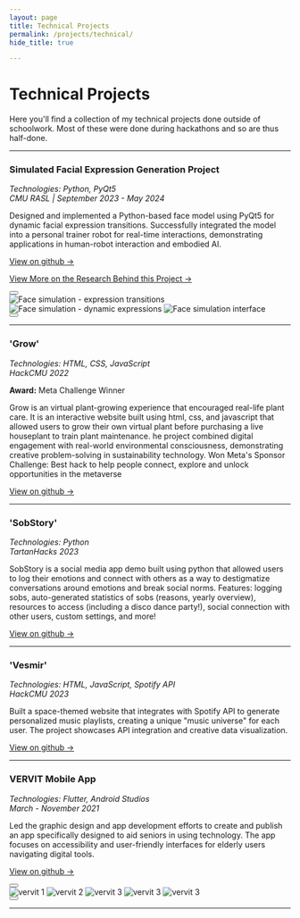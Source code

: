 ```yaml
---
layout: page
title: Technical Projects
permalink: /projects/technical/
hide_title: true

---
```


# Technical Projects

Here you'll find a collection of my technical projects done outside of schoolwork. Most of these were done during hackathons and so are thus half-done.

---
### Simulated Facial Expression Generation Project
*Technologies: Python, PyQt5*  
*CMU RASL | September 2023 - May 2024*

Designed and implemented a Python-based face model using PyQt5 for dynamic facial expression transitions. Successfully integrated the model into a personal trainer robot for real-time interactions, demonstrating applications in human-robot interaction and embodied AI.

[View on github →](https://github.com/spavlinek/FaceSimulation)

<a href="/projects/research/" class="project-link">View More on the Research Behind this Project →</a>

<div class="project-images">
  <button class="carousel-nav prev">
    <svg viewBox="0 0 24 24">
      <path d="M15.41 7.41L14 6l-6 6 6 6 1.41-1.41L10.83 12z"/>
    </svg>
  </button>
  <div class="project-images-container">
    <img src="{{ '/assets/images/face/ezgif-43f48114e79780.gif' | relative_url }}" alt="Face simulation - expression transitions" />
    <img src="{{ '/assets/images/face/ezgif-43802e8aab12f2.gif' | relative_url }}" alt="Face simulation - dynamic expressions" />
    <img src="{{ '/assets/images/face/Screenshot 2025-08-02 at 17.18.41.png' | relative_url }}" alt="Face simulation interface" />
  </div>
  <button class="carousel-nav next">
    <svg viewBox="0 0 24 24">
      <path d="M10 6L8.59 7.41 13.17 12l-4.58 4.59L10 18l6-6z"/>
    </svg>
  </button>
</div>

---
### 'Grow'
*Technologies: HTML, CSS, JavaScript*  
*HackCMU 2022*

**Award:** Meta Challenge Winner  

Grow is an virtual plant-growing experience that encouraged real-life plant care. It is an interactive website built using html, css, and javascript that allowed users to grow their own
virtual plant before purchasing a live houseplant to train plant maintenance. he project combined digital engagement with real-world environmental consciousness, demonstrating creative problem-solving in sustainability technology. Won Meta's Sponsor Challenge: Best hack to help people connect, explore and unlock opportunities in the metaverse

[View on github →](https://github.com/spavlinek/grow)

---
### 'SobStory' 
*Technologies: Python*  
*TartanHacks 2023*

SobStory is a social media app demo built using python that allowed users to log their emotions and connect with others as a way to destigmatize conversations around emotions and break social norms. Features: logging sobs, auto-generated statistics of sobs (reasons, yearly overview), resources to access (including a disco dance party!), social connection with other users, custom settings, and more!

[View on github →](https://github.com/spavlinek/SobStory)


---
### 'Vesmir'
*Technologies: HTML, JavaScript, Spotify API*  
*HackCMU 2023*

Built a space-themed website that integrates with Spotify API to generate personalized music playlists, creating a unique "music universe" for each user. The project showcases API integration and creative data visualization.

[View on github →](https://github.com/spavlinek/vesmir)


---
### VERVIT Mobile App
*Technologies: Flutter, Android Studios*  
*March - November 2021*

Led the graphic design and app development efforts to create and publish an app specifically designed to aid seniors in using technology. The app focuses on accessibility and user-friendly interfaces for elderly users navigating digital tools.

[View on github →](https://github.com/Vervit-cz/Vervit_Application)

<div class="project-images">
  <button class="carousel-nav prev">
    <svg viewBox="0 0 24 24">
      <path d="M15.41 7.41L14 6l-6 6 6 6 1.41-1.41L10.83 12z"/>
    </svg>
  </button>
  <div class="project-images-container">
    <img src="{{ '/assets/images/vervit/Screenshot 2025-08-02 at 17.41.00.png' | relative_url }}" alt="vervit 1" />
    <img src="{{ '/assets/images/vervit/Screenshot 2025-08-02 at 17.41.17.png' | relative_url }}" alt="vervit 2" />
    <img src="{{ '/assets/images/vervit/Screenshot 2025-08-02 at 17.41.53.png' | relative_url }}" alt="vervit 3" />
    <img src="{{ '/assets/images/vervit/Screenshot 2025-08-02 at 19.52.44.png' | relative_url }}" alt="vervit 3" />
    <img src="{{ '/assets/images/vervit/Screenshot 2025-08-02 at 19.53.34.png' | relative_url }}" alt="vervit 3" />
  </div>
  <button class="carousel-nav next">
    <svg viewBox="0 0 24 24">
      <path d="M10 6L8.59 7.41 13.17 12l-4.58 4.59L10 18l6-6z"/>
    </svg>
  </button>
</div>

---
